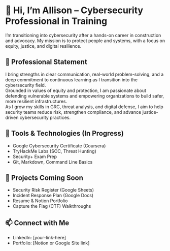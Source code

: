 # 👋 Hi, I’m Allison – Cybersecurity Professional in Training

I’m transitioning into cybersecurity after a hands-on career in construction and advocacy. My mission is to protect people and systems, with a focus on equity, justice, and digital resilience.

## 🔐 Professional Statement

I bring strengths in clear communication, real-world problem-solving, and a deep commitment to continuous learning as I transition into the cybersecurity field.  
Grounded in values of equity and protection, I am passionate about defending vulnerable systems and empowering organizations to build safer, more resilient infrastructures.  
As I grow my skills in GRC, threat analysis, and digital defense, I aim to help security teams reduce risk, strengthen compliance, and advance justice-driven cybersecurity practices.

## 🧰 Tools & Technologies (In Progress)

- Google Cybersecurity Certificate (Coursera)
- TryHackMe Labs (SOC, Threat Hunting)
- Security+ Exam Prep
- Git, Markdown, Command Line Basics

## 💼 Projects Coming Soon

- Security Risk Register (Google Sheets)
- Incident Response Plan (Google Docs)
- Resume & Notion Portfolio
- Capture the Flag (CTF) Walkthroughs

## 📫 Connect with Me

- LinkedIn: [your-link-here]
- Portfolio: [Notion or Google Site link]